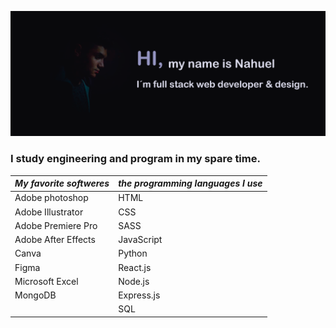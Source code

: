 ![img](https://github.com/nahueRosso/nahueRosso/blob/main/readme.png)

### I study engineering and program in my spare time.

| ***My favorite softweres***   | ***the programming languages I use***  |
|---------------------------|------------------------------------|
| Adobe photoshop           | HTML                               |
| Adobe Illustrator         | CSS                                |
| Adobe Premiere Pro        | SASS                               |
| Adobe After Effects       | JavaScript                         |
| Canva                     | Python                             |
| Figma                     | React.js                           |
| Microsoft Excel           | Node.js                            |
| MongoDB                   | Express.js                         |
|                           | SQL                                |
 


<!--
**nahueRosso/nahueRosso** is a ✨ _special_ ✨ repository because its `README.md` (this file) appears on your GitHub profile.

Here are some ideas to get you started:

- 🔭 I’m currently working on ...
- 🌱 I’m currently learning ...
- 👯 I’m looking to collaborate on ...
- 🤔 I’m looking for help with ...
- 💬 Ask me about ...
- 📫 How to reach me: ...
- 😄 Pronouns: ...
- ⚡ Fun fact: ...
-->
